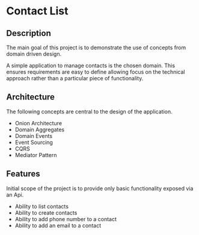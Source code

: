 # Contact List

## Description

The main goal of this project is to demonstrate the use of concepts from domain driven design.

A simple application to manage contacts is the chosen domain. This ensures requirements are easy to define allowing focus on the technical approach rather than a particular piece of functionality.

## Architecture

The following concepts are central to the design of the application.

- Onion Architecture
- Domain Aggregates
- Domain Events
- Event Sourcing
- CQRS
- Mediator Pattern

## Features

Initial scope of the project is to provide only basic functionality exposed via an Api.

- Ability to list contacts
- Ability to create contacts
- Ability to add phone number to a contact
- Ability to add an email to a contact
